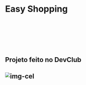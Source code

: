 <h1>Easy Shopping<h1>
<br>
<br>
<h2>Projeto feito no DevClub<h2>

<img src="https://github.com/edycristo03/easy-shopping-project/blob/master/assets/Projeto%20dev%20cel.png?raw=true" alt="img-cel">



